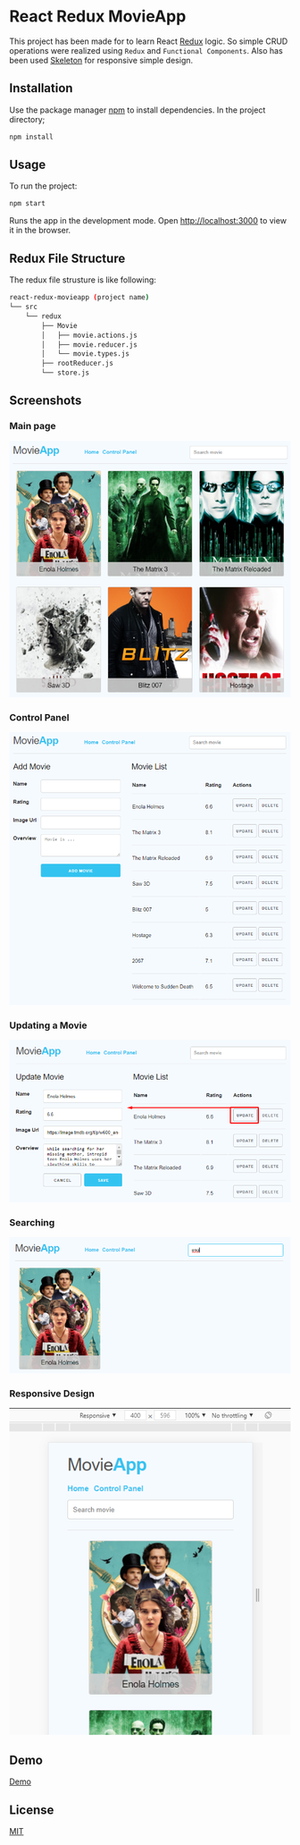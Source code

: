 # React Redux MovieApp

This project has been made for to learn React [Redux](https://redux.js.org/) logic. So simple CRUD operations were realized using ```Redux``` and ```Functional Components```. Also has been used [Skeleton](http://getskeleton.com/) for responsive simple design.

## Installation

Use the package manager [npm](https://www.npmjs.com) to install dependencies. In the project directory;

```bash
npm install
```
 
## Usage

To run the project:

```bash
npm start
```

Runs the app in the development mode. Open [http://localhost:3000](http://localhost:3000) to view it in the browser.


## Redux File Structure

The redux file strusture is like following:

```bash
react-redux-movieapp (project name)
└── src
    └── redux
        ├── Movie
        │   ├── movie.actions.js
        │   ├── movie.reducer.js
        │   └── movie.types.js
        ├── rootReducer.js
        └── store.js
```

## Screenshots
### Main page
![Main page](https://raw.githubusercontent.com/omereryilmaz/react-redux-movieapp/master/screenshots/image_1.png)

### Control Panel
![Control Panel](https://raw.githubusercontent.com/omereryilmaz/react-redux-movieapp/master/screenshots/image_2.png)

### Updating a Movie
![Updating a Movie](https://raw.githubusercontent.com/omereryilmaz/react-redux-movieapp/master/screenshots/image_3.png)

### Searching
![Searching](https://raw.githubusercontent.com/omereryilmaz/react-redux-movieapp/master/screenshots/image_4.png)

### Responsive Design
![Responsive Design](https://raw.githubusercontent.com/omereryilmaz/react-redux-movieapp/master/screenshots/image_5.png)


## Demo
[Demo](https://lqdg8.csb.app/)

## License
[MIT](https://choosealicense.com/licenses/mit/)